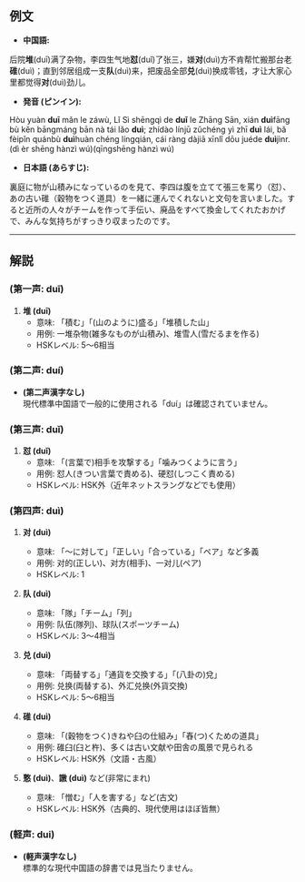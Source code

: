 ## 例文
* **中国語:**

后院**堆**(duī)满了杂物，李四生气地**怼**(duǐ)了张三，嫌**对**(duì)方不肯帮忙搬那台老**碓**(duì)；直到邻居组成一支**队**(duì)来，把废品全部**兑**(duì)换成零钱，才让大家心里都觉得**对**(duì)劲儿。

* **発音 (ピンイン):**

Hòu yuàn **duī** mǎn le záwù, Lǐ Sì shēngqì de **duǐ** le Zhāng Sān, xián **duì**fāng bù kěn bāngmáng bān nà tái lǎo **duì**; zhídào línjū zǔchéng yì zhī **duì** lái, bǎ fèipǐn quánbù **duì**huàn chéng língqián, cái ràng dàjiā xīnlǐ dōu juéde **duì**jìnr. (dì èr shēng hànzì wú)(qīngshēng hànzì wú)

* **日本語 (あらすじ):**

裏庭に物が山積みになっているのを見て、李四は腹を立てて張三を罵り（怼）、あの古い碓（穀物をつく道具）を一緒に運んでくれないと文句を言いました。すると近所の人々がチームを作って手伝い、廃品をすべて換金してくれたおかげで、みんな気持ちがすっきり収まったのです。

---

## 解説

### (第一声: duī)
1. **堆 (duī)**
   - 意味: 「積む」「(山のように)盛る」「堆積した山」  
   - 用例: 一堆杂物(雑多なものが山積み)、堆雪人(雪だるまを作る)  
   - HSKレベル: 5〜6相当

### (第二声: duí)
- **(第二声漢字なし)**  
  現代標準中国語で一般的に使用される「duí」は確認されていません。

### (第三声: duǐ)
1. **怼 (duǐ)**
   - 意味: 「(言葉で)相手を攻撃する」「噛みつくように言う」  
   - 用例: 怼人(きつい言葉で責める)、硬怼(しつこく責める)  
   - HSKレベル: HSK外（近年ネットスラングなどでも使用）

### (第四声: duì)
1. **对 (duì)**
   - 意味: 「〜に対して」「正しい」「合っている」「ペア」など多義  
   - 用例: 对的(正しい)、对方(相手)、一对儿(ペア)  
   - HSKレベル: 1

2. **队 (duì)**
   - 意味: 「隊」「チーム」「列」  
   - 用例: 队伍(隊列)、球队(スポーツチーム)  
   - HSKレベル: 3〜4相当

3. **兑 (duì)**
   - 意味: 「両替する」「通貨を交換する」「(八卦の)兌」  
   - 用例: 兑换(両替する)、外汇兑换(外貨交換)  
   - HSKレベル: 5〜6相当

4. **碓 (duì)**
   - 意味: 「(穀物をつく)きねや臼の仕組み」「舂(つ)くための道具」  
   - 用例: 碓臼(臼と杵)、多くは古い文献や田舎の風景で見られる  
   - HSKレベル: HSK外（文語・古風）

5. **憝 (duì)**、**譈 (duì)** など(非常にまれ)  
   - 意味: 「憎む」「人を害する」など(古文)  
   - HSKレベル: HSK外（古典的、現代使用はほぼ皆無）

### (軽声: dui)
- **(軽声漢字なし)**  
  標準的な現代中国語の辞書では見当たりません。
